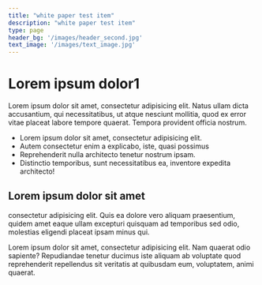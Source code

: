 ```yaml
---
title: "white paper test item"
description: "white paper test item"
type: page
header_bg: '/images/header_second.jpg'
text_image: '/images/text_image.jpg'
---
```


# Lorem ipsum dolor1

Lorem ipsum dolor sit amet, consectetur adipisicing elit. Natus ullam dicta accusantium, qui necessitatibus, ut atque nesciunt mollitia, quod ex error vitae placeat labore tempore quaerat. Tempora provident officia nostrum.

* Lorem ipsum dolor sit amet, consectetur adipisicing elit.
* Autem consectetur enim a explicabo, iste, quasi possimus
* Reprehenderit nulla architecto tenetur nostrum ipsam.
* Distinctio temporibus, sunt necessitatibus ea, inventore expedita architecto!

## Lorem ipsum dolor sit amet
consectetur adipisicing elit. Quis ea dolore vero aliquam praesentium, quidem amet eaque ullam excepturi quisquam ad temporibus sed odio, molestias eligendi placeat ipsam minus qui.

Lorem ipsum dolor sit amet, consectetur adipisicing elit. Nam quaerat odio sapiente? Repudiandae tenetur ducimus iste aliquam ab voluptate quod reprehenderit repellendus sit veritatis at quibusdam eum, voluptatem, animi quaerat.